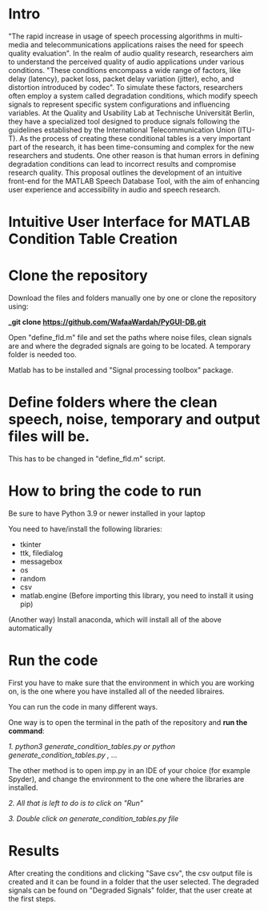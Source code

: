 # Intro
"The rapid increase in usage of speech processing algorithms in multi-media and
 telecommunications applications raises the need for speech quality evaluation".
 In the realm of audio quality research, researchers aim to understand the perceived
 quality of audio applications under various conditions. "These conditions
 encompass a wide range of factors, like delay (latency), packet loss, packet delay
 variation (jitter), echo, and distortion introduced by codec". To simulate these
 factors, researchers often employ a system called degradation conditions, which
 modify speech signals to represent specific system configurations and influencing
 variables. At the Quality and Usability Lab at Technische Universität Berlin, they
 have a specialized tool designed to produce signals following the guidelines
 established by the International Telecommunication Union (ITU-T). As the process
 of creating these conditional tables is a very important part of the research, it has
 been time-consuming and complex for the new researchers and students. One other
 reason is that human errors in defining degradation conditions can lead to incorrect
 results and compromise research quality. This proposal outlines the development
 of an intuitive front-end for the MATLAB Speech Database Tool, with the aim of
 enhancing user experience and accessibility in audio and speech research.
 
# Intuitive User Interface for MATLAB Condition Table Creation

# Clone the repository
Download the files and folders manually one by one or clone the repository using:

**_git clone https://github.com/WafaaWardah/PyGUI-DB.git**

Open "define_fld.m" file and set the paths where noise files, clean signals are and where the degraded signals are going to be located.
A temporary folder is needed too.

Matlab has to be installed and "Signal processing toolbox" package.

# Define folders where the clean speech, noise, temporary and output files will be.
This has to be changed in "define_fld.m" script.


# How to bring the code to run

Be sure to have Python 3.9 or newer installed in your laptop

You need to have/install the following libraries:

- tkinter
- ttk, filedialog
- messagebox
- os
- random
- csv
- matlab.engine (Before importing this library, you need to install it using pip)

(Another way) Install anaconda, which will install all of the above automatically

# Run the code

First you have to make sure that the environment in which you are working on, is the one where you have installed all of the needed libraires. 

You can run the code in many different ways. 


One way is to open the terminal in the path of the repository and **run the command**: 

_1. python3 generate_condition_tables.py or python generate_condition_tables.py , ..._

The other method is to open imp.py in an IDE of your choice (for example Spyder), and change the environment to the one where the libraries are installed. 

_2. All that is left to do is to click on "Run"_

_3. Double click on generate_condition_tables.py file_

# Results
After creating the conditions and clicking "Save csv", the csv output file is created and it can be found in a folder that the user selected.
The degraded signals can be found on "Degraded Signals" folder, that the user create at the first steps.
